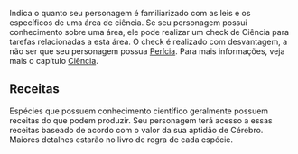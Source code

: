 Indica o quanto seu personagem é familiarizado com as leis e os específicos de uma área de ciência. Se seu personagem possui conhecimento sobre uma área, ele pode realizar um check de Ciência para tarefas relacionadas a esta área. O check é realizado com desvantagem, a não ser que seu personagem possua [Perícia](). Para mais informações, veja mais o capítulo [Ciência]().

## Receitas
Espécies que possuem conhecimento científico geralmente possuem receitas do que podem produzir. Seu personagem terá acesso a essas receitas baseado de acordo com o valor da sua aptidão de Cérebro. Maiores detalhes estarão no livro de regra de cada espécie.